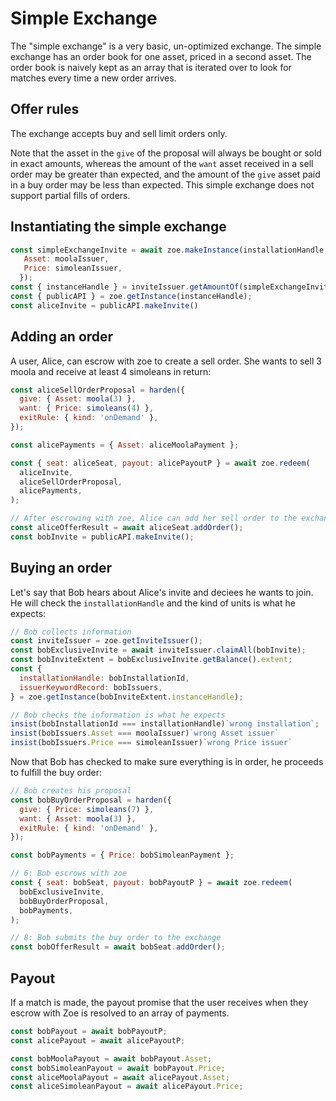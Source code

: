 # Simple Exchange

<Zoe-Version/>

The "simple exchange" is a very basic, un-optimized exchange. The
simple exchange has an order book for one asset, priced in a second
asset. The order book is naively kept as an array that is iterated over
to look for matches every time a new order arrives.

## Offer rules

The exchange accepts buy and sell limit orders only.

Note that the asset in the `give` of the proposal will always be bought or sold in exact amounts, whereas the amount of the `want` asset received in a sell order may be greater than expected, and the amount of the `give` asset paid in a buy order may be less than expected. This simple exchange does not support partial fills of orders.

## Instantiating the simple exchange

```js
const simpleExchangeInvite = await zoe.makeInstance(installationHandle, {
   Asset: moolaIssuer,
   Price: simoleanIssuer,
  });
const { instanceHandle } = inviteIssuer.getAmountOf(simpleExchangeInvite).extent[0];
const { publicAPI } = zoe.getInstance(instanceHandle);
const aliceInvite = publicAPI.makeInvite()
```

## Adding an order

A user, Alice, can escrow with zoe to create a sell order. She wants to sell 3 moola and receive at least 4 simoleans in return:

```js
const aliceSellOrderProposal = harden({
  give: { Asset: moola(3) },
  want: { Price: simoleans(4) },
  exitRule: { kind: 'onDemand' },
});

const alicePayments = { Asset: aliceMoolaPayment };

const { seat: aliceSeat, payout: alicePayoutP } = await zoe.redeem(
  aliceInvite,
  aliceSellOrderProposal,
  alicePayments,
);

// After escrowing with zoe, Alice can add her sell order to the exchange and create an invite for another party to participate in the exchange
const aliceOfferResult = await aliceSeat.addOrder();
const bobInvite = publicAPI.makeInvite();
```

## Buying an order

Let's say that Bob hears about Alice's invite and deciees he wants to join. He will check the `installationHandle` and the kind of units is what he expects:

```js
// Bob collects information
const inviteIssuer = zoe.getInviteIssuer();
const bobExclusiveInvite = await inviteIssuer.claimAll(bobInvite);
const bobInviteExtent = bobExclusiveInvite.getBalance().extent;
const {
  installationHandle: bobInstallationId,
  issuerKeywordRecord: bobIssuers,
} = zoe.getInstance(bobInviteExtent.instanceHandle);

// Bob checks the information is what he expects
insist(bobInstallationId === installationHandle)`wrong installation`;
insist(bobIssuers.Asset === moolaIssuer)`wrong Asset issuer`
insist(bobIssuers.Price === simoleanIssuer)`wrong Price issuer`
```

Now that Bob has checked to make sure everything is in order, he proceeds to fulfill the buy order:

```js
// Bob creates his proposal
const bobBuyOrderProposal = harden({
  give: { Price: simoleans(7) },
  want: { Asset: moola(3) },
  exitRule: { kind: 'onDemand' },
});

const bobPayments = { Price: bobSimoleanPayment };

// 6: Bob escrows with zoe
const { seat: bobSeat, payout: bobPayoutP } = await zoe.redeem(
  bobExclusiveInvite,
  bobBuyOrderProposal,
  bobPayments,
);

// 8: Bob submits the buy order to the exchange
const bobOfferResult = await bobSeat.addOrder();
```

## Payout

If a match is made, the payout promise that the user receives when
they escrow with Zoe is resolved to an array of payments.

```js
const bobPayout = await bobPayoutP;
const alicePayout = await alicePayoutP;

const bobMoolaPayout = await bobPayout.Asset;
const bobSimoleanPayout = await bobPayout.Price;
const aliceMoolaPayout = await alicePayout.Asset;
const aliceSimoleanPayout = await alicePayout.Price;
```
